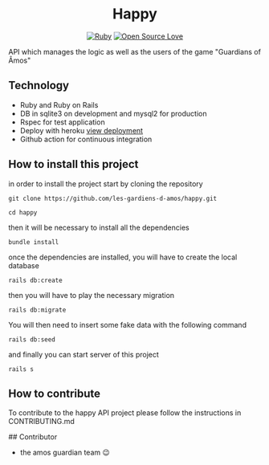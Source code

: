 <div align="center">
    <h1>Happy</h1>
</div>

<div align="center">

[![Ruby](https://img.shields.io/badge/language-ruby-red)](https://img.shields.io/badge/language-ruby-red)
[![Open Source Love](https://badges.frapsoft.com/os/v2/open-source.svg?v=103)](https://github.com/ellerbrock/open-source-badges/)

</div>

API which manages the logic as well as the users of the game "Guardians of Âmos"

## Technology 

* Ruby and Ruby on Rails
* DB in sqlite3 on development and mysql2 for production
* Rspec for test application
* Deploy with heroku [view deployment](https://happy-amos.herokuapp.com/users)
* Github action for continuous integration

## How to install this project

in order to install the project start by cloning the repository

```shell
git clone https://github.com/les-gardiens-d-amos/happy.git

cd happy
```

then it will be necessary to install all the dependencies

```
bundle install
```

once the dependencies are installed,  you will have to create the local database

```
rails db:create
```

then you will have to play the necessary migration

```
rails db:migrate
```

You will then need to insert some fake data with the following command

```
rails db:seed
```

and finally you can start server of this project

```
rails s
```

## How to contribute

To contribute to the happy API project please follow the instructions in CONTRIBUTING.md

## Contributor

- the amos guardian team 😉